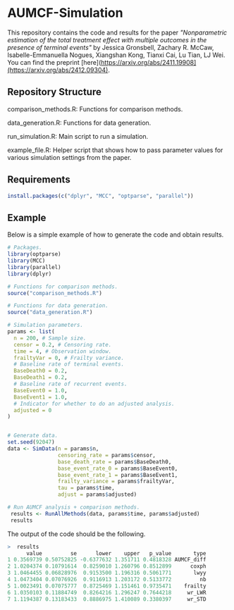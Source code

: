 # AUMCF-Simulation

This repository contains the code and results for the paper *"Nonparametric estimation of the total treatment effect with multiple outcomes in the presence of terminal events"* by Jessica Gronsbell, Zachary R. McCaw, Isabelle-Emmanuella Nogues, Xiangshan Kong, Tianxi Cai, Lu Tian, LJ Wei. You can find the preprint [here](https://arxiv.org/abs/2411.19908](https://arxiv.org/abs/2412.09304).

## Repository Structure

comparison_methods.R: Functions for comparison methods.

data_generation.R: Functions for data generation.

run_simulation.R: Main script to run a simulation.

example_file.R: Helper script that shows how to pass parameter values for various simulation settings from the paper.


## Requirements

```r
install.packages(c("dplyr", "MCC", "optparse", "parallel"))
```

## Example

Below is a simple example of how to generate the code and obtain results. 

```r
# Packages.
library(optparse)
library(MCC)
library(parallel)
library(dplyr)

# Functions for comparison methods.
source("comparison_methods.R")

# Functions for data generation.
source("data_generation.R")

# Simulation parameters.
params <- list(
  n = 200, # Sample size.
  censor = 0.2, # Censoring rate.
  time = 4, # Observation window.
  frailtyVar = 0, # Frailty variance.
  # Baseline rate of terminal events.
  BaseDeath0 = 0.2,
  BaseDeath1 = 0.2,
  # Baseline rate of recurrent events.
  BaseEvent0 = 1.0,
  BaseEvent1 = 1.0,
  # Indicator for whether to do an adjusted analysis.
  adjusted = 0
)


# Generate data.
set.seed(92047)
data <- SimData(n = params$n,
                censoring_rate = params$censor, 
                base_death_rate = params$BaseDeath0,
                base_event_rate_0 = params$BaseEvent0, 
                base_event_rate_1 = params$BaseEvent1,
                frailty_variance = params$frailtyVar,
                tau = params$time,
                adjust = params$adjusted)

# Run AUMCF analysis + comparison methods.
 results <- RunAllMethods(data, params$time, params$adjusted)
 results
```

The output of the code should be the following. 
```r
>  results
      value         se      lower    upper   p_value       type
1 0.3569739 0.50752825 -0.6377632 1.351711 0.4818328 AUMCF_diff
2 1.0204374 0.10791614  0.8259010 1.260796 0.8512899      coxph
3 1.0464455 0.06828976  0.9153500 1.196316 0.5061771       lwyy
4 1.0473404 0.07076926  0.9116913 1.203172 0.5133772         nb
5 1.0023491 0.07075777  0.8725469 1.151461 0.9735471    frailty
6 1.0350103 0.11884749  0.8264216 1.296247 0.7644218     wr_LWR
7 1.1194387 0.13183433  0.8886975 1.410089 0.3380397     wr_STD
```